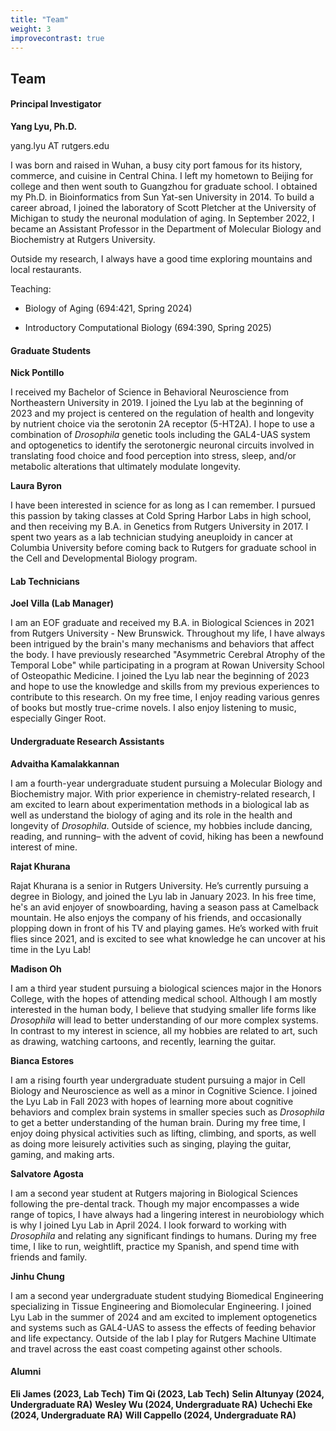 ```yaml
---
title: "Team"
weight: 3
improvecontrast: true
---
```



## Team

#### Principal Investigator
**Yang Lyu, Ph.D.**

yang.lyu AT rutgers.edu

I was born and raised in Wuhan, a busy city port famous for its history, commerce, and cuisine in Central China. I left my hometown to Beijing for college and then went south to Guangzhou for graduate school. I obtained my Ph.D. in Bioinformatics from Sun Yat-sen University in 2014. To build a career abroad, I joined the laboratory of Scott Pletcher at the University of Michigan to study the neuronal modulation of aging. In September 2022, I became an Assistant Professor in the Department of Molecular Biology and Biochemistry at Rutgers University. 

Outside my research, I always have a good time exploring mountains and local restaurants.

Teaching: 

+ Biology of Aging (694:421, Spring 2024)
  
+ Introductory Computational Biology (694:390, Spring 2025)



#### Graduate Students

**Nick Pontillo**

I received my Bachelor of Science in Behavioral Neuroscience from Northeastern University in 2019. I joined the Lyu lab at the beginning of 2023 and my project is centered on the regulation of health and longevity by nutrient choice via the serotonin 2A receptor (5-HT2A). I hope to use a combination of *Drosophila* genetic tools including the GAL4-UAS system and optogenetics to identify the serotonergic neuronal circuits involved in translating food choice and food perception into stress, sleep, and/or metabolic alterations that ultimately modulate longevity.

**Laura Byron**

I have been interested in science for as long as I can remember. I pursued this passion by taking classes at Cold Spring Harbor Labs in high school, and then receiving my B.A. in Genetics from Rutgers University in 2017. I spent two years as a lab technician studying aneuploidy in cancer at Columbia University before coming back to Rutgers for graduate school in the Cell and Developmental Biology program.

#### Lab Technicians

**Joel Villa (Lab Manager)** 

I am an EOF graduate and received my B.A. in Biological Sciences in 2021 from Rutgers University - New Brunswick. Throughout my life, I have always been intrigued by the brain's many mechanisms and behaviors that affect the body. I have previously researched "Asymmetric Cerebral Atrophy of the Temporal Lobe" while participating in a program at Rowan University School of Osteopathic Medicine. I joined the Lyu lab near the beginning of 2023 and hope to use the knowledge and skills from my previous experiences to contribute to this research. On my free time, I enjoy reading various genres of books but mostly true-crime novels. I also enjoy listening to music, especially Ginger Root.

#### Undergraduate Research Assistants

**Advaitha Kamalakkannan**

I am a fourth-year undergraduate student pursuing a Molecular Biology and Biochemistry major. With prior experience in chemistry-related research, I am excited to learn about experimentation methods in a biological lab as well as understand the biology of aging and its role in the health and longevity of *Drosophila*. Outside of science, my hobbies include dancing, reading, and running– with the advent of covid, hiking has been a newfound interest of mine.

**Rajat Khurana**

Rajat Khurana is a senior in Rutgers University. He’s currently pursuing a degree in Biology, and joined the Lyu lab in January 2023. In his free time, he's an avid enjoyer of snowboarding, having a season pass at Camelback mountain. He also enjoys the company of his friends, and occasionally plopping down in front of his TV and playing games. He’s worked with fruit flies since 2021, and is excited to see what knowledge he can uncover at his time in the Lyu Lab!

**Madison Oh**

I am a third year student pursuing a biological sciences major in the Honors College, with the hopes of attending medical school. Although I am mostly interested in the human body, I believe that studying smaller life forms like *Drosophila* will lead to better understanding of our more complex systems. In contrast to my interest in science, all my hobbies are related to art, such as drawing, watching cartoons, and recently, learning the guitar.

**Bianca Estores**

I am a rising fourth year undergraduate student pursuing a major in Cell Biology and Neuroscience as well as a minor in Cognitive Science. I joined the Lyu Lab in Fall 2023 with hopes of learning more about cognitive behaviors and complex brain systems in smaller species such as *Drosophila* to get a better understanding of the human brain. During my free time, I enjoy doing physical activities such as lifting, climbing, and sports, as well as doing more leisurely activities such as singing, playing the guitar, gaming, and making arts.

**Salvatore Agosta** 

I am a second year student at Rutgers majoring in Biological Sciences following the pre-dental track. Though my major encompasses a wide range of topics, I have always had a lingering interest in neurobiology which is why I joined Lyu Lab in April 2024. I look forward to working with *Drosophila* and relating any significant findings to humans. During my free time, I like to run, weightlift, practice my Spanish, and spend time with friends and family.

**Jinhu Chung**

I am a second year undergraduate student studying Biomedical Engineering specializing in Tissue Engineering and Biomolecular Engineering. I joined Lyu Lab in the summer of 2024 and am excited to implement optogenetics and systems such as GAL4-UAS to assess the effects of feeding behavior and life expectancy. Outside of the lab I play for Rutgers Machine Ultimate and travel across the east coast competing against other schools.

#### Alumni

**Eli James (2023, Lab Tech)**
**Tim Qi (2023, Lab Tech)**
**Selin Altunyay (2024, Undergraduate RA)**
**Wesley Wu (2024, Undergraduate RA)**
**Uchechi Eke (2024, Undergraduate RA)**
**Will Cappello (2024, Undergraduate RA)**
